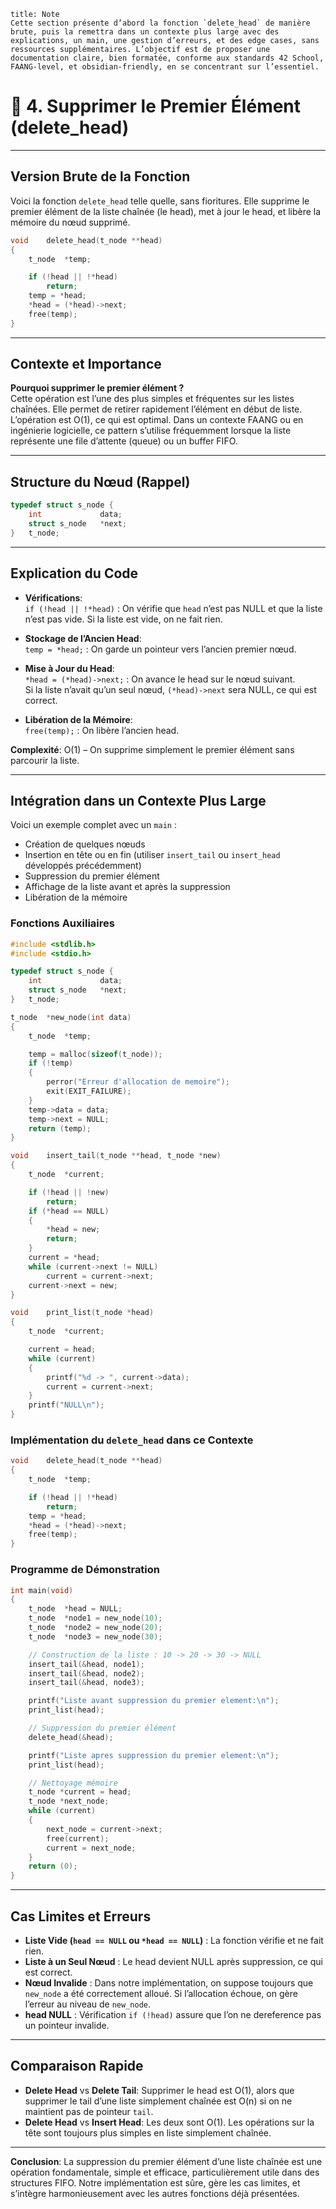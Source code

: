 ```ad-info
title: Note
Cette section présente d’abord la fonction `delete_head` de manière brute, puis la remettra dans un contexte plus large avec des explications, un main, une gestion d’erreurs, et des edge cases, sans ressources supplémentaires. L’objectif est de proposer une documentation claire, bien formatée, conforme aux standards 42 School, FAANG-level, et obsidian-friendly, en se concentrant sur l’essentiel.
```

# 🧩 4. Supprimer le Premier Élément (delete_head)

---

## Version Brute de la Fonction

Voici la fonction `delete_head` telle quelle, sans fioritures. Elle supprime le premier élément de la liste chaînée (le head), met à jour le head, et libère la mémoire du nœud supprimé.

```c
void	delete_head(t_node **head)
{
	t_node	*temp;

	if (!head || !*head)
		return;
	temp = *head;
	*head = (*head)->next;
	free(temp);
}
```

---

## Contexte et Importance

**Pourquoi supprimer le premier élément ?**  
Cette opération est l’une des plus simples et fréquentes sur les listes chaînées. Elle permet de retirer rapidement l’élément en début de liste. L’opération est O(1), ce qui est optimal. Dans un contexte FAANG ou en ingénierie logicielle, ce pattern s’utilise fréquemment lorsque la liste représente une file d’attente (queue) ou un buffer FIFO.

---

## Structure du Nœud (Rappel)

```c
typedef struct s_node {
	int				data;
	struct s_node	*next;
}	t_node;
```

---

## Explication du Code

- **Vérifications**:  
    `if (!head || !*head)` : On vérifie que `head` n’est pas NULL et que la liste n’est pas vide. Si la liste est vide, on ne fait rien.
    
- **Stockage de l’Ancien Head**:  
    `temp = *head;` : On garde un pointeur vers l’ancien premier nœud.
    
- **Mise à Jour du Head**:  
    `*head = (*head)->next;` : On avance le head sur le nœud suivant.  
    Si la liste n’avait qu’un seul nœud, `(*head)->next` sera NULL, ce qui est correct.
    
- **Libération de la Mémoire**:  
    `free(temp);` : On libère l’ancien head.
    

**Complexité**: O(1) – On supprime simplement le premier élément sans parcourir la liste.

---

## Intégration dans un Contexte Plus Large

Voici un exemple complet avec un `main` :

- Création de quelques nœuds
- Insertion en tête ou en fin (utiliser `insert_tail` ou `insert_head` développés précédemment)
- Suppression du premier élément
- Affichage de la liste avant et après la suppression
- Libération de la mémoire

### Fonctions Auxiliaires

```c
#include <stdlib.h>
#include <stdio.h>

typedef struct s_node {
	int				data;
	struct s_node	*next;
}	t_node;

t_node	*new_node(int data)
{
	t_node	*temp;

	temp = malloc(sizeof(t_node));
	if (!temp)
	{
		perror("Erreur d'allocation de memoire");
		exit(EXIT_FAILURE);
	}
	temp->data = data;
	temp->next = NULL;
	return (temp);
}

void	insert_tail(t_node **head, t_node *new)
{
	t_node	*current;

	if (!head || !new)
		return;
	if (*head == NULL)
	{
		*head = new;
		return;
	}
	current = *head;
	while (current->next != NULL)
		current = current->next;
	current->next = new;
}

void	print_list(t_node *head)
{
	t_node	*current;

	current = head;
	while (current)
	{
		printf("%d -> ", current->data);
		current = current->next;
	}
	printf("NULL\n");
}
```

### Implémentation du `delete_head` dans ce Contexte

```c
void	delete_head(t_node **head)
{
	t_node	*temp;

	if (!head || !*head)
		return;
	temp = *head;
	*head = (*head)->next;
	free(temp);
}
```

### Programme de Démonstration

```c
int	main(void)
{
	t_node	*head = NULL;
	t_node	*node1 = new_node(10);
	t_node	*node2 = new_node(20);
	t_node	*node3 = new_node(30);

	// Construction de la liste : 10 -> 20 -> 30 -> NULL
	insert_tail(&head, node1);
	insert_tail(&head, node2);
	insert_tail(&head, node3);

	printf("Liste avant suppression du premier element:\n");
	print_list(head);

	// Suppression du premier élément
	delete_head(&head);

	printf("Liste apres suppression du premier element:\n");
	print_list(head);

	// Nettoyage mémoire
	t_node *current = head;
	t_node *next_node;
	while (current)
	{
		next_node = current->next;
		free(current);
		current = next_node;
	}
	return (0);
}
```

---

## Cas Limites et Erreurs

- **Liste Vide (`head == NULL` ou `*head == NULL`)** : La fonction vérifie et ne fait rien.
- **Liste à un Seul Nœud** : Le head devient NULL après suppression, ce qui est correct.
- **Nœud Invalide** : Dans notre implémentation, on suppose toujours que `new_node` a été correctement alloué. Si l’allocation échoue, on gère l’erreur au niveau de `new_node`.
- **head NULL** : Vérification `if (!head)` assure que l’on ne dereference pas un pointeur invalide.

---

## Comparaison Rapide

- **Delete Head** vs **Delete Tail**: Supprimer le head est O(1), alors que supprimer le tail d’une liste simplement chaînée est O(n) si on ne maintient pas de pointeur `tail`.
- **Delete Head** vs **Insert Head**: Les deux sont O(1). Les opérations sur la tête sont toujours plus simples en liste simplement chaînée.

---

**Conclusion**: La suppression du premier élément d’une liste chaînée est une opération fondamentale, simple et efficace, particulièrement utile dans des structures FIFO. Notre implémentation est sûre, gère les cas limites, et s’intègre harmonieusement avec les autres fonctions déjà présentées.